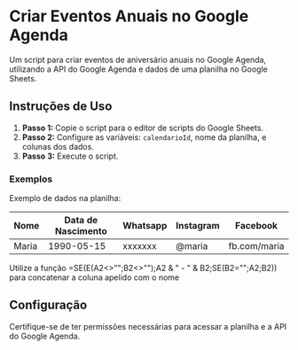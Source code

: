# Criar Eventos Anuais no Google Agenda

Um script para criar eventos de aniversário anuais no Google Agenda, utilizando a API do Google Agenda e dados de uma planilha no Google Sheets.

## Instruções de Uso

1. **Passo 1:** Copie o script para o editor de scripts do Google Sheets.
2. **Passo 2:** Configure as variáveis: `calendarioId`, nome da planilha, e colunas dos dados.
3. **Passo 3:** Execute o script.

### Exemplos

Exemplo de dados na planilha:

| Nome  | Data de Nascimento | Whatsapp | Instagram | Facebook |
|-------|--------------------|----------|-----------|----------|
| Maria | 1990-05-15         | xxxxxxx  | @maria    | fb.com/maria |

Utilize a função =SE(E(A2<>"";B2<>"");A2 & " - " & B2;SE(B2="";A2;B2)) para concatenar a coluna apelido com o nome

## Configuração

Certifique-se de ter permissões necessárias para acessar a planilha e a API do Google Agenda.



